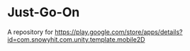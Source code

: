 # Just-Go-On
A repository for https://play.google.com/store/apps/details?id=com.snowyhit.com.unity.template.mobile2D

